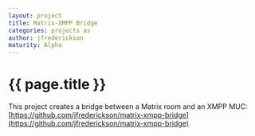 ```yaml
---
layout: project
title: Matrix-XMPP Bridge
categories: projects as
author: jfrederickson
maturity: Alpha
---
```


# {{ page.title }}
This project creates a bridge between a Matrix room and an XMPP MUC: [https://github.com/jfrederickson/matrix-xmpp-bridge](https://github.com/jfrederickson/matrix-xmpp-bridge)
